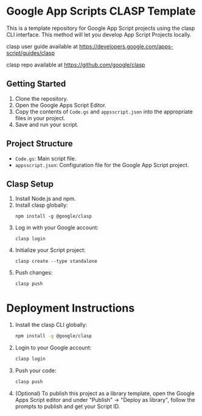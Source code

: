 # Google App Scripts CLASP Template

This is a template repository for Google App Script projects using the clasp CLI interface.
This method will let you develop App Script Projects locally. 

clasp user guide available at https://developers.google.com/apps-script/guides/clasp

clasp repo available at https://github.com/google/clasp


## Getting Started

1. Clone the repository.
2. Open the Google Apps Script Editor.
3. Copy the contents of `Code.gs` and `appsscript.json` into the appropriate files in your project.
4. Save and run your script.

## Project Structure

- `Code.gs`: Main script file.
- `appsscript.json`: Configuration file for the Google App Script project.

## Clasp Setup
1. Install Node.js and npm.
2. Install clasp globally:
   ```
   npm install -g @google/clasp
   ```
3. Log in with your Google account:
   ```
   clasp login
   ```
4. Initialize your Script project:
   ```
   clasp create --type standalone
   ```
5. Push changes:
   ```
   clasp push
   ```

# Deployment Instructions

1. Install the clasp CLI globally:
   ```bash
   npm install -g @google/clasp
   ```

2. Login to your Google account:
   ```bash
   clasp login
   ```

3. Push your code:
   ```bash
   clasp push
   ```

4. (Optional) To publish this project as a library template, open the Google Apps Script editor and under "Publish" → "Deploy as library", follow the prompts to publish and get your Script ID.
